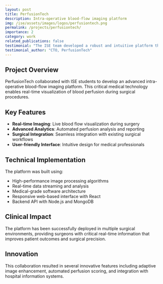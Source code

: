 ```yaml
---
layout: post
title: PerfusionTech
description: Intra-operative blood-flow imaging platform
img: /ise/assets/images/logos/perfusiontech.png
permalink: /projects/perfusiontech/
importance: 2
category: work
related_publications: false
testimonial: "The ISE team developed a robust and intuitive platform that has revolutionized how we visualize blood flow during surgery. Their technical expertise and attention to medical requirements was outstanding."
testimonial_author: "CTO, PerfusionTech"
---
```


## Project Overview

PerfusionTech collaborated with ISE students to develop an advanced intra-operative blood-flow imaging platform. This critical medical technology enables real-time visualization of blood perfusion during surgical procedures.

## Key Features

- **Real-time Imaging**: Live blood flow visualization during surgery
- **Advanced Analytics**: Automated perfusion analysis and reporting
- **Surgical Integration**: Seamless integration with existing surgical workflows
- **User-friendly Interface**: Intuitive design for medical professionals

## Technical Implementation

The platform was built using:
- High-performance image processing algorithms
- Real-time data streaming and analysis
- Medical-grade software architecture
- Responsive web-based interface with React
- Backend API with Node.js and MongoDB

## Clinical Impact

The platform has been successfully deployed in multiple surgical environments, providing surgeons with critical real-time information that improves patient outcomes and surgical precision.

## Innovation

This collaboration resulted in several innovative features including adaptive image enhancement, automated perfusion scoring, and integration with hospital information systems.
